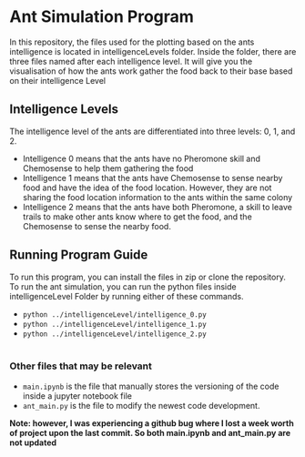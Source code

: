 # Ant Simulation Program

In this repository, the files used for the plotting based on the ants intelligence is located in intelligenceLevels folder. Inside the folder, there are three files named after each intelligence level. It will give you the visualisation of how the ants work gather the food back to their base based on their intelligence Level


## Intelligence Levels

The intelligence level of the ants are differentiated into three levels: 0, 1, and 2. 

- Intelligence 0 means that the ants have no Pheromone skill and Chemosense to help them gathering the food
- Intelligence 1 means that the ants have Chemosense to sense nearby food and have the idea of the food location. However, they are not sharing the food location information to the ants within the same colony
- Intelligence 2 means that the ants have both Pheromone, a skill to leave trails to make other ants know where to get the food, and the Chemosense to sense the nearby food.

## Running Program Guide

To run this program, you can install the files in zip or clone the repository. To run the ant simulation, you can run the python files inside intelligenceLevel Folder by running either of these commands.
- `python ../intelligenceLevel/intelligence_0.py`
- `python ../intelligenceLevel/intelligence_1.py`
- `python ../intelligenceLevel/intelligence_2.py`
<br><br>
### Other files that may be relevant
- `main.ipynb` is the file that manually stores the versioning of the code inside a jupyter notebook file
- `ant_main.py` is the file to modify the newest code development. 

**Note: however, I was experiencing a github bug where I lost a week worth of project upon the last commit. So both main.ipynb and ant_main.py are not updated**
